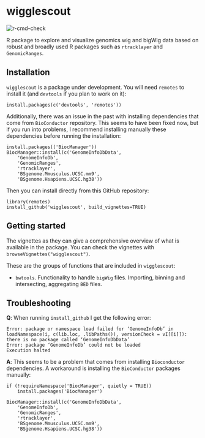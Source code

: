 # wigglescout

![r-cmd-check](https://github.com/cnluzon/wigglescout/workflows/r-cmd-check/badge.svg)

R package to explore and visualize genomics wig and bigWig data based on robust
and broadly used R packages such as `rtracklayer` and `GenomicRanges`. 

## Installation

`wigglescout` is a package under development. You will need `remotes` to
install it (and `devtools` if you plan to work on it):

    install.packages(c('devtools', 'remotes'))
    
Additionally, there was an issue in the past with installing dependencies that
come from `BioConductor` repository. This seems to have been fixed now, but if
you run into problems, I recommend installing manually these dependencies
before running the installation:

    install.packages(('BiocManager'))
    BiocManager::install(c('GenomeInfoDbData',
        'GenomeInfoDb',
        'GenomicRanges',
        'rtracklayer',
        'BSgenome.Mmusculus.UCSC.mm9',
        'BSgenome.Hsapiens.UCSC.hg38'))

Then you can install directly from this GitHub repository:

    library(remotes)
    install_github('wigglescout', build_vignettes=TRUE)

## Getting started

The vignettes as they can give a comprehensive overview of what is
available in the package. You can check the vignettes with
`browseVignettes("wigglescout")`.

These are the groups of functions that are included in `wigglescout`:

- `bwtools`. Functionality to handle `bigWig` files. Importing, binning
    and intersecting, aggregating `BED` files.
    
## Troubleshooting

**Q**: When running `install_github` I get the following error:

    Error: package or namespace load failed for ‘GenomeInfoDb’ in loadNamespace(i, c(lib.loc, .libPaths()), versionCheck = vI[[i]]):
    there is no package called ‘GenomeInfoDbData’
    Error: package ‘GenomeInfoDb’ could not be loaded
    Execution halted
    
**A**: This seems to be a problem that comes from installing `Bioconductor`
dependencies. A workaround is installing the `BioConductor` packages manually: 

    if (!requireNamespace('BiocManager', quietly = TRUE))
        install.packages('BiocManager')

    BiocManager::install(c('GenomeInfoDbData',
        'GenomeInfoDb',
        'GenomicRanges',
        'rtracklayer',
        'BSgenome.Mmusculus.UCSC.mm9',
        'BSgenome.Hsapiens.UCSC.hg38'))
 
